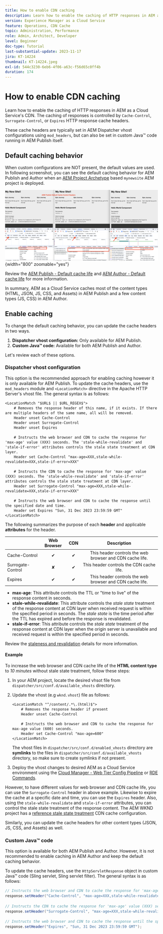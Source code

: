 ```yaml
---
title: How to enable CDN caching
description: Learn how to enable the caching of HTTP responses in AEM as a Cloud Service's CDN.
version: Experience Manager as a Cloud Service
feature: Operations, CDN Cache
topic: Administration, Performance
role: Admin, Architect, Developer
level: Beginner
doc-type: Tutorial
last-substantial-update: 2023-11-17
jira: KT-14224
thumbnail: KT-14224.jpeg
exl-id: 544c3230-6eb6-4f06-a63c-f56d65c0ff4b
duration: 174
---
```

# How to enable CDN caching

Learn how to enable the caching of HTTP responses in AEM as a Cloud Service's CDN. The caching of responses is controlled by `Cache-Control`, `Surrogate-Control`, or `Expires` HTTP response cache headers. 

These cache headers are typically set in AEM Dispatcher vhost configurations using `mod_headers`, but can also be set in custom Java&trade; code running in AEM Publish itself.

## Default caching behavior

When custom configurations are NOT present, the default values are used. In following screenshot, you can see the default caching behavior for AEM Publish and Author when an [AEM Project Archetype](https://github.com/adobe/aem-project-archetype) based `mynewsite` AEM project is deployed.

![Default caching behavior](../assets/how-to/aem-publish-default-cache-headers.png){width="800" zoomable="yes"}

 Review the [AEM Publish - Default cache life](https://experienceleague.adobe.com/docs/experience-manager-learn/cloud-service/caching/publish.html#cdn-cache-life) and [AEM Author - Default cache life](https://experienceleague.adobe.com/docs/experience-manager-learn/cloud-service/caching/author.html?#default-cache-life) for more information.

In summary, AEM as a Cloud Service caches most of the content types (HTML, JSON, JS, CSS, and Assets) in AEM Publish and a few content types (JS, CSS) in AEM Author.

## Enable caching

To change the default caching behavior, you can update the cache headers in two ways.

1. **Dispatcher vhost configuration:** Only available for AEM Publish.
1. **Custom Java&trade; code:** Available for both AEM Publish and Author. 

Let's review each of these options.

### Dispatcher vhost configuration

This option is the recommended approach for enabling caching however it is only available for AEM Publish. To update the cache headers, use the `mod_headers` module and `<LocationMatch>` directive in the Apache HTTP Server's vhost file. The general syntax is as follows:

```
<LocationMatch "$URL$ || $URL_REGEX$">
    # Removes the response header of this name, if it exists. If there are multiple headers of the same name, all will be removed.
    Header unset Cache-Control
    Header unset Surrogate-Control
    Header unset Expires

    # Instructs the web browser and CDN to cache the response for 'max-age' value (XXX) seconds. The 'stale-while-revalidate' and 'stale-if-error' attributes controls the stale state treatment at CDN layer.
    Header set Cache-Control "max-age=XXX,stale-while-revalidate=XXX,stale-if-error=XXX"
    
    # Instructs the CDN to cache the response for 'max-age' value (XXX) seconds. The 'stale-while-revalidate' and 'stale-if-error' attributes controls the stale state treatment at CDN layer.
    Header set Surrogate-Control "max-age=XXX,stale-while-revalidate=XXX,stale-if-error=XXX"
    
    # Instructs the web browser and CDN to cache the response until the specified date and time.
    Header set Expires "Sun, 31 Dec 2023 23:59:59 GMT"
</LocationMatch>
```

The following summarizes the purpose of each **header** and applicable **attributes** for the header.

|                     | Web Browser | CDN       | Description |
|---------------------|:-----------:|:---------:|:-----------:|
| Cache-Control       | &#10004;    | &#10004;  | This header controls the web browser and CDN cache life.|
| Surrogate-Control   | &#10008;    | &#10004;  | This header controls the CDN cache life.|
| Expires             | &#10004;    | &#10004;  | This header controls the web browser and CDN cache life.|


- **max-age**: This attribute controls the TTL or "time to live" of the response content in seconds.
- **stale-while-revalidate**: This attribute controls the _stale state_ treatment of the response content at CDN layer when received request is within the specified period in seconds. The _stale state_ is the time period after the TTL has expired and before the response is revalidated.
- **stale-if-error**: This attribute controls the _stale state_ treatment of the response content at CDN layer when the origin server is unavailable and received request is within the specified period in seconds.

Review the [staleness and revalidation](https://developer.fastly.com/learning/concepts/edge-state/cache/stale/) details for more information.

#### Example

To increase the web browser and CDN cache life of the **HTML content type** to _10 minutes_ without stale state treatment, follow these steps:

1. In your AEM project, locate the desired vhsot file from `dispatcher/src/conf.d/available_vhosts` directory.
1. Update the vhost (e.g `wknd.vhost`) file as follows:

    ```
    <LocationMatch "^/content/.*\.(html)$">
        # Removes the response header if present
        Header unset Cache-Control
        
        # Instructs the web browser and CDN to cache the response for max-age value (600) seconds.
        Header set Cache-Control "max-age=600"
    </LocationMatch>
    ```

    The vhost files in `dispatcher/src/conf.d/enabled_vhosts` directory are **symlinks** to the files in `dispatcher/src/conf.d/available_vhosts` directory, so make sure to create symlinks if not present.
1. Deploy the vhost changes to desired AEM as a Cloud Service environment using the [Cloud Manager - Web Tier Config Pipeline](https://experienceleague.adobe.com/docs/experience-manager-cloud-service/content/implementing/using-cloud-manager/cicd-pipelines/introduction-ci-cd-pipelines.html?#web-tier-config-pipelines) or [RDE Commands](https://experienceleague.adobe.com/docs/experience-manager-learn/cloud-service/developing/rde/how-to-use.html?lang=en#deploy-apache-or-dispatcher-configuration).

However, to have different values for web browser and CDN cache life, you can use the `Surrogate-Control` header in above example. Likewise to expire the cache at a specific date and time, you can use the `Expires` header. Also, using the `stale-while-revalidate` and `stale-if-error` attributes, you can control the stale state treatment of the response content. The AEM WKND project has a [reference stale state treatment](https://github.com/adobe/aem-guides-wknd/blob/main/dispatcher/src/conf.d/available_vhosts/wknd.vhost#L150-L155) CDN cache configuration.

Similarly, you can update the cache headers for other content types (JSON, JS, CSS, and Assets) as well.

### Custom Java&trade; code

This option is available for both AEM Publish and Author. However, it is not recommended to enable caching in AEM Author and keep the default caching behavior.

To update the cache headers, use the `HttpServletResponse` object in custom Java&trade; code (Sling servlet, Sling servlet filter). The general syntax is as follows:

```java
// Instructs the web browser and CDN to cache the response for 'max-age' value (XXX) seconds. The 'stale-while-revalidate' and 'stale-if-error' attributes controls the stale state treatment at CDN layer.
response.setHeader("Cache-Control", "max-age=XXX,stale-while-revalidate=XXX,stale-if-error=XXX");

// Instructs the CDN to cache the response for 'max-age' value (XXX) seconds. The 'stale-while-revalidate' and 'stale-if-error' attributes controls the stale state treatment at CDN layer.
response.setHeader("Surrogate-Control", "max-age=XXX,stale-while-revalidate=XXX,stale-if-error=XXX");

// Instructs the web browser and CDN to cache the response until the specified date and time.
response.setHeader("Expires", "Sun, 31 Dec 2023 23:59:59 GMT");
```
